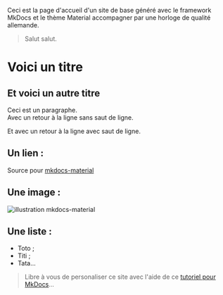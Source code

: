 Ceci est la page d'accueil d'un site de base généré avec le framework MkDocs et le thème Material accompagner par une horloge de qualité allemande.

> Salut salut.

# Voici un titre
## Et voici un autre titre
Ceci est un paragraphe.  
Avec un retour à la ligne sans saut de ligne.

Et avec un retour à la ligne avec saut de ligne.

## Un lien :
Source pour [mkdocs-material](https://squidfunk.github.io/mkdocs-material/)

## Une image :
![illustration mkdocs-material](https://squidfunk.github.io/mkdocs-material/assets/images/illustration.png)

## Une liste :
- Toto ;
- Titi ;
- Tata...

> Libre à vous de personaliser ce site avec l'aide de ce [tutoriel pour MkDocs](https://github.com/ericECmorlaix/adn-Tutoriel_site_web)...
